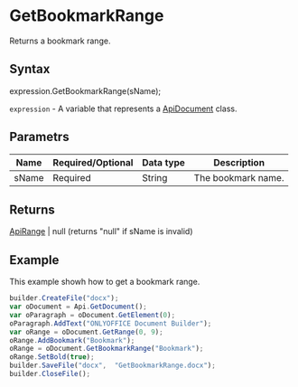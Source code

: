 # GetBookmarkRange

Returns a bookmark range.

## Syntax

expression.GetBookmarkRange(sName);

`expression` - A variable that represents a [ApiDocument](../ApiDocument.md) class.

## Parametrs

| **Name** | **Required/Optional** | **Data type** | **Description** |
| ------------- | ------------- | ------------- | ------------- |
| sName | Required | String | The bookmark name. |

## Returns

[ApiRange](../../ApiRange/ApiRange.md) &#124; null (returns "null" if sName is invalid)

## Example

This example showh how to get a bookmark range.

```javascript
builder.CreateFile("docx"); 
var oDocument = Api.GetDocument(); 
var oParagraph = oDocument.GetElement(0); 
oParagraph.AddText("ONLYOFFICE Document Builder"); 
var oRange = oDocument.GetRange(0, 9); 
oRange.AddBookmark("Bookmark"); 
oRange = oDocument.GetBookmarkRange("Bookmark");
oRange.SetBold(true);
builder.SaveFile("docx",  "GetBookmarkRange.docx"); 
builder.CloseFile();
```